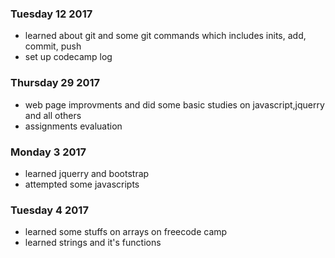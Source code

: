 ### Tuesday 12 2017
- learned about git and some git commands which includes inits, add, commit, push
- set up codecamp log
### Thursday 29 2017
- web page improvments and did some basic studies on javascript,jquerry and all others
- assignments evaluation
### Monday 3 2017
- learned jquerry and bootstrap
- attempted some javascripts
### Tuesday 4 2017
- learned some stuffs on arrays on freecode camp
- learned strings and it's functions